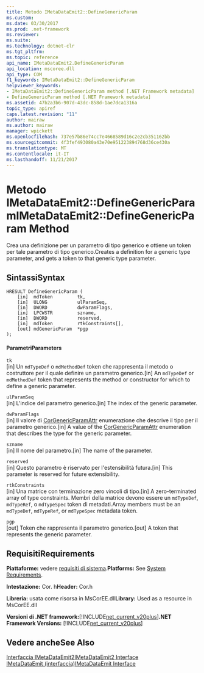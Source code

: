 ```yaml
---
title: Metodo IMetaDataEmit2::DefineGenericParam
ms.custom: 
ms.date: 03/30/2017
ms.prod: .net-framework
ms.reviewer: 
ms.suite: 
ms.technology: dotnet-clr
ms.tgt_pltfrm: 
ms.topic: reference
api_name: IMetaDataEmit2.DefineGenericParam
api_location: mscoree.dll
api_type: COM
f1_keywords: IMetaDataEmit2::DefineGenericParam
helpviewer_keywords:
- IMetaDataEmit2::DefineGenericParam method [.NET Framework metadata]
- DefineGenericParam method [.NET Framework metadata]
ms.assetid: 47b2a3b6-907d-43dc-858d-1ae7dca1316a
topic_type: apiref
caps.latest.revision: "11"
author: mairaw
ms.author: mairaw
manager: wpickett
ms.openlocfilehash: 737e57b86e74cc7e4668589d16c2e2cb351162bb
ms.sourcegitcommit: 4f3fef493080a43e70e951223894768d36ce430a
ms.translationtype: MT
ms.contentlocale: it-IT
ms.lasthandoff: 11/21/2017
---
```

# <a name="imetadataemit2definegenericparam-method"></a><span data-ttu-id="0ff1e-102">Metodo IMetaDataEmit2::DefineGenericParam</span><span class="sxs-lookup"><span data-stu-id="0ff1e-102">IMetaDataEmit2::DefineGenericParam Method</span></span>
<span data-ttu-id="0ff1e-103">Crea una definizione per un parametro di tipo generico e ottiene un token per tale parametro di tipo generico.</span><span class="sxs-lookup"><span data-stu-id="0ff1e-103">Creates a definition for a generic type parameter, and gets a token to that generic type parameter.</span></span>  
  
## <a name="syntax"></a><span data-ttu-id="0ff1e-104">Sintassi</span><span class="sxs-lookup"><span data-stu-id="0ff1e-104">Syntax</span></span>  
  
```  
HRESULT DefineGenericParam (   
    [in]  mdToken         tk,   
    [in]  ULONG           ulParamSeq,   
    [in]  DWORD           dwParamFlags,   
    [in]  LPCWSTR         szname,   
    [in]  DWORD           reserved,   
    [in]  mdToken         rtkConstraints[],   
    [out] mdGenericParam  *pgp  
);  
```  
  
#### <a name="parameters"></a><span data-ttu-id="0ff1e-105">Parametri</span><span class="sxs-lookup"><span data-stu-id="0ff1e-105">Parameters</span></span>  
 `tk`  
 <span data-ttu-id="0ff1e-106">[in] Un `mdTypeDef` o `mdMethodDef` token che rappresenta il metodo o costruttore per il quale definire un parametro generico.</span><span class="sxs-lookup"><span data-stu-id="0ff1e-106">[in] An `mdTypeDef` or `mdMethodDef` token that represents the method or constructor for which to define a generic parameter.</span></span>  
  
 `ulParamSeq`  
 <span data-ttu-id="0ff1e-107">[in] L'indice del parametro generico.</span><span class="sxs-lookup"><span data-stu-id="0ff1e-107">[in] The index of the generic parameter.</span></span>  
  
 `dwParamFlags`  
 <span data-ttu-id="0ff1e-108">[in] Il valore di [CorGenericParamAttr](../../../../docs/framework/unmanaged-api/metadata/corgenericparamattr-enumeration.md) enumerazione che descrive il tipo per il parametro generico.</span><span class="sxs-lookup"><span data-stu-id="0ff1e-108">[in] A value of the [CorGenericParamAttr](../../../../docs/framework/unmanaged-api/metadata/corgenericparamattr-enumeration.md) enumeration that describes the type for the generic parameter.</span></span>  
  
 `szname`  
 <span data-ttu-id="0ff1e-109">[in] Il nome del parametro.</span><span class="sxs-lookup"><span data-stu-id="0ff1e-109">[in] The name of the parameter.</span></span>  
  
 `reserved`  
 <span data-ttu-id="0ff1e-110">[in] Questo parametro è riservato per l'estensibilità futura.</span><span class="sxs-lookup"><span data-stu-id="0ff1e-110">[in] This parameter is reserved for future extensibility.</span></span>  
  
 `rtkConstraints`  
 <span data-ttu-id="0ff1e-111">[in] Una matrice con terminazione zero vincoli di tipo.</span><span class="sxs-lookup"><span data-stu-id="0ff1e-111">[in] A zero-terminated array of type constraints.</span></span> <span data-ttu-id="0ff1e-112">Membri della matrice devono essere un `mdTypeDef`, `mdTypeRef`, o `mdTypeSpec` token di metadati.</span><span class="sxs-lookup"><span data-stu-id="0ff1e-112">Array members must be an `mdTypeDef`, `mdTypeRef`, or `mdTypeSpec` metadata token.</span></span>  
  
 `pgp`  
 <span data-ttu-id="0ff1e-113">[out] Token che rappresenta il parametro generico.</span><span class="sxs-lookup"><span data-stu-id="0ff1e-113">[out] A token that represents the generic parameter.</span></span>  
  
## <a name="requirements"></a><span data-ttu-id="0ff1e-114">Requisiti</span><span class="sxs-lookup"><span data-stu-id="0ff1e-114">Requirements</span></span>  
 <span data-ttu-id="0ff1e-115">**Piattaforme:** vedere [requisiti di sistema](../../../../docs/framework/get-started/system-requirements.md).</span><span class="sxs-lookup"><span data-stu-id="0ff1e-115">**Platforms:** See [System Requirements](../../../../docs/framework/get-started/system-requirements.md).</span></span>  
  
 <span data-ttu-id="0ff1e-116">**Intestazione:** Cor. h</span><span class="sxs-lookup"><span data-stu-id="0ff1e-116">**Header:** Cor.h</span></span>  
  
 <span data-ttu-id="0ff1e-117">**Libreria:** usata come risorsa in MsCorEE.dll</span><span class="sxs-lookup"><span data-stu-id="0ff1e-117">**Library:** Used as a resource in MsCorEE.dll</span></span>  
  
 <span data-ttu-id="0ff1e-118">**Versioni di .NET framework:**[!INCLUDE[net_current_v20plus](../../../../includes/net-current-v20plus-md.md)]</span><span class="sxs-lookup"><span data-stu-id="0ff1e-118">**.NET Framework Versions:** [!INCLUDE[net_current_v20plus](../../../../includes/net-current-v20plus-md.md)]</span></span>  
  
## <a name="see-also"></a><span data-ttu-id="0ff1e-119">Vedere anche</span><span class="sxs-lookup"><span data-stu-id="0ff1e-119">See Also</span></span>  
 [<span data-ttu-id="0ff1e-120">Interfaccia IMetaDataEmit2</span><span class="sxs-lookup"><span data-stu-id="0ff1e-120">IMetaDataEmit2 Interface</span></span>](../../../../docs/framework/unmanaged-api/metadata/imetadataemit2-interface.md)  
 [<span data-ttu-id="0ff1e-121">IMetaDataEmit (interfaccia)</span><span class="sxs-lookup"><span data-stu-id="0ff1e-121">IMetaDataEmit Interface</span></span>](../../../../docs/framework/unmanaged-api/metadata/imetadataemit-interface.md)
